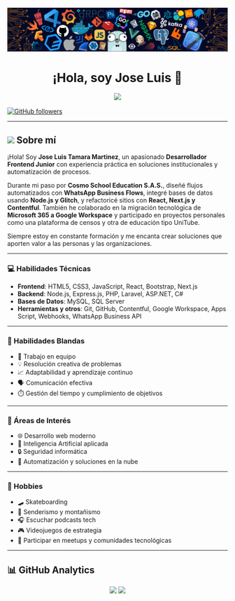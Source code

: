 ![Banner](https://github.com/Adityakanoi2001/ASK/blob/28411921ee8f932e339cff3cf15830aa865eeff4/assets/header.png)

<div align="center">
<h1 align="center">¡Hola, soy Jose Luis 👋</h1>
</div>

<p align="center">
  <a href="https://github.com/Josetamara12">
    <img src="https://readme-typing-svg.herokuapp.com?font=Fira+Code&weight=500&size=24&duration=2500&pause=1000&color=21C55D&center=true&vCenter=true&width=700&height=70&lines=¡Hola%2C+bienvenid%40s+a+mi+repositorio+💻;Soy+Jose+Luis+Tamara%2C+desarrollador+Frontend+🌐;Apasionado+por+el+aprendizaje+;y+la+innovación+continua+📚;">
    </a>
</p>


[![GitHub followers](https://img.shields.io/github/followers/josetamara12?style=social)](https://github.com/Josetamara12)

---

## <picture><img src = "https://github.com/7oSkaaa/7oSkaaa/blob/main/Images/about_me.gif?raw=true" width = 50px></picture> Sobre mí

¡Hola! Soy **Jose Luis Tamara Martinez**, un apasionado **Desarrollador Frontend Junior** con experiencia práctica en soluciones institucionales y automatización de procesos.

Durante mi paso por **Cosmo School Education S.A.S.**, diseñé flujos automatizados con **WhatsApp Business Flows**, integré bases de datos usando **Node.js y Glitch**, y refactoricé sitios con **React, Next.js y Contentful**. También he colaborado en la migración tecnológica de **Microsoft 365 a Google Workspace** y participado en proyectos personales como una plataforma de censos y otra de educación tipo UniTube.

Siempre estoy en constante formación y me encanta crear soluciones que aporten valor a las personas y las organizaciones.

---

### 💻 Habilidades Técnicas

- **Frontend**: HTML5, CSS3, JavaScript, React, Bootstrap, Next.js  
- **Backend**: Node.js, Express.js, PHP, Laravel, ASP.NET, C#  
- **Bases de Datos**: MySQL, SQL Server  
- **Herramientas y otros**: Git, GitHub, Contentful, Google Workspace, Apps Script, Webhooks, WhatsApp Business API

---

### 🌱 Habilidades Blandas

- 🤝 Trabajo en equipo  
- 💡 Resolución creativa de problemas  
- 📈 Adaptabilidad y aprendizaje continuo  
- 🗣️ Comunicación efectiva  
- ⏱️ Gestión del tiempo y cumplimiento de objetivos

---

### 🚀 Áreas de Interés

- 🌐 Desarrollo web moderno  
- 🤖 Inteligencia Artificial aplicada  
- 🔒 Seguridad informática  
- 📲 Automatización y soluciones en la nube

---

### 🎯 Hobbies

- 🛹 Skateboarding  
- 🥾 Senderismo y montañismo  
- 🎧 Escuchar podcasts tech  
- 🎮 Videojuegos de estrategia  
- 💬 Participar en meetups y comunidades tecnológicas

---

## 📊 GitHub Analytics

<p align="center">
  <img height="180em" src="https://github-readme-stats-eight-theta.vercel.app/api?username=Josetamara12&show_icons=true&theme=algolia&include_all_commits=true&count_private=true"/>
  <img height="180em" src="https://github-readme-stats-eight-theta.vercel.app/api/top-langs/?username=Josetamara12&layout=compact&langs_count=8&theme=algolia"/>
</p>
